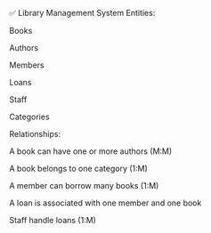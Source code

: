 ✅ Library Management System
Entities:

Books

Authors

Members

Loans

Staff

Categories

Relationships:

A book can have one or more authors (M:M)

A book belongs to one category (1:M)

A member can borrow many books (1:M)

A loan is associated with one member and one book

Staff handle loans (1:M)

